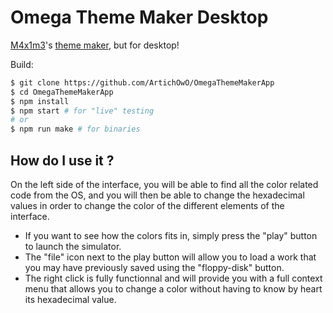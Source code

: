 # Omega Theme Maker Desktop
[M4x1m3](https://github.com/M4xi1m3)'s [theme maker](https://github.com/M4xi1m3/Omega-ThMkr), but for desktop!

Build:
```bash
$ git clone https://github.com/ArtichOwO/OmegaThemeMakerApp
$ cd OmegaThemeMakerApp
$ npm install
$ npm start # for "live" testing
# or
$ npm run make # for binaries
```
## How do I use it ?
On the left side of the interface, you will be able to find all the color related code from the OS, and you will then be able to change
the hexadecimal values in order to change the color of the different elements of the interface.  
  
+ If you want to see how the colors fits in, simply press the "play" button to launch the simulator.  
+ The "file" icon next to the play button will allow you to load a work that you may have previously saved using the "floppy-disk" button.  
+ The right click is fully functionnal and will provide you with a full context menu that allows you to change a color without having to know by heart its hexadecimal value.
